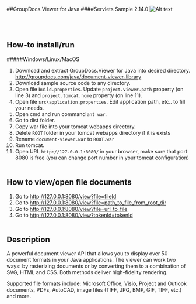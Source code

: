 ##GroupDocs.Viewer for Java
####Servlets Sample 2.14.0
![Alt text](https://media.licdn.com/media/p/7/005/059/258/39b2da3.png "GroupDocs")

<br/><br/>

How-to install/run
------

#####Windows/Linux/MacOS
1. Download and extract GroupDocs.Viewer for Java into desired directory. http://groupdocs.com/java/document-viewer-library
2. Download sample source code to any directory.
3. Open file `build.properties`. Update `project.viewer.path` property (on line 3) and `project.tomcat.home` property (on line 11).
4. Open file `src\application.properties`. Edit application path, etc.. to fill your needs.
5. Open cmd and run command `ant war`.
6. Go to dist folder.
7. Copy war file into your tomcat webapps directory.
8. Delete `ROOT` folder in your tomcat webapps directory if it is exists
9. Rename `document-viewer.war` to `ROOT.war`
8. Run tomcat.
9. Open URL `http://127.0.0.1:8080/` in your browser, make sure that port 8080 is free (you can change port number in your tomcat configuration)
<br/><br/>


How to view/open file documents
---------------
1. Go to http://127.0.0.1:8080/view?file=fileId
2. Go to http://127.0.0.1:8080/view?file=path_to_file_from_root_dir
3. Go to http://127.0.0.1:8080/view?file=url_to_file
4. Go to http://127.0.0.1:8080/view?tokenId=tokenId
<br/><br/>


Description
---------------
A powerful document viewer API that allows you to display over 50 document formats in your Java applications. The viewer can work two ways: by rasterizing documents or by converting them to a combination of SVG, HTML and CSS. Both methods deliver high-fidelity rendering.

Supported file formats include: Microsoft Office, Visio, Project and Outlook documents, PDFs, AutoCAD, image files (TIFF, JPG, BMP, GIF, TIFF, etc.) and more.
